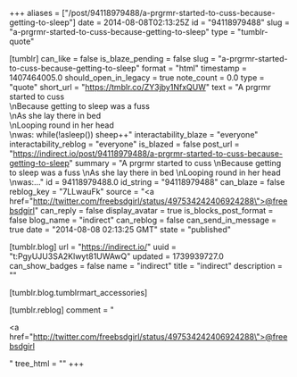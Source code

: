 +++
aliases = ["/post/94118979488/a-prgrmr-started-to-cuss-because-getting-to-sleep"]
date = 2014-08-08T02:13:25Z
id = "94118979488"
slug = "a-prgrmr-started-to-cuss-because-getting-to-sleep"
type = "tumblr-quote"

[tumblr]
can_like = false
is_blaze_pending = false
slug = "a-prgrmr-started-to-cuss-because-getting-to-sleep"
format = "html"
timestamp = 1407464005.0
should_open_in_legacy = true
note_count = 0.0
type = "quote"
short_url = "https://tmblr.co/ZY3jby1NfxQUW"
text = "A prgrmr started to cuss<br/>\nBecause getting to sleep was a fuss<br/>\nAs she lay there in bed<br/>\nLooping round in her head<br/>\nwas: while(!asleep()) sheep++"
interactability_blaze = "everyone"
interactability_reblog = "everyone"
is_blazed = false
post_url = "https://indirect.io/post/94118979488/a-prgrmr-started-to-cuss-because-getting-to-sleep"
summary = "A prgrmr started to cuss \nBecause getting to sleep was a fuss \nAs she lay there in bed \nLooping round in her head \nwas:..."
id = 94118979488.0
id_string = "94118979488"
can_blaze = false
reblog_key = "7LLwauFk"
source = "<a href=\"http://twitter.com/freebsdgirl/status/497534242406924288\">@freebsdgirl</a>"
can_reply = false
display_avatar = true
is_blocks_post_format = false
blog_name = "indirect"
can_reblog = false
can_send_in_message = true
date = "2014-08-08 02:13:25 GMT"
state = "published"

[tumblr.blog]
url = "https://indirect.io/"
uuid = "t:PgyUJU3SA2Klwyt81UWAwQ"
updated = 1739939727.0
can_show_badges = false
name = "indirect"
title = "indirect"
description = ""

[tumblr.blog.tumblrmart_accessories]

[tumblr.reblog]
comment = "<p><a href=\"http://twitter.com/freebsdgirl/status/497534242406924288\">@freebsdgirl</a></p>"
tree_html = ""
+++
